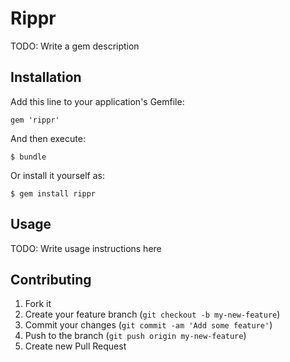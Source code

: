 # Rippr

TODO: Write a gem description

## Installation

Add this line to your application's Gemfile:

    gem 'rippr'

And then execute:

    $ bundle

Or install it yourself as:

    $ gem install rippr

## Usage

TODO: Write usage instructions here

## Contributing

1. Fork it
2. Create your feature branch (`git checkout -b my-new-feature`)
3. Commit your changes (`git commit -am 'Add some feature'`)
4. Push to the branch (`git push origin my-new-feature`)
5. Create new Pull Request
